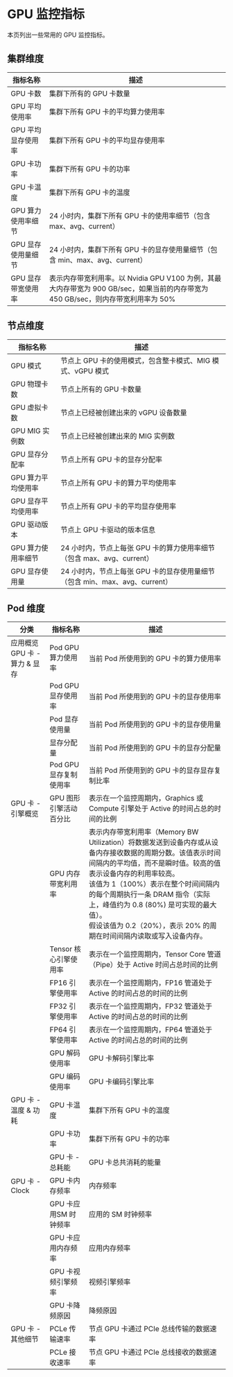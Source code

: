 # GPU 监控指标

本页列出一些常用的 GPU 监控指标。

## 集群维度

| 指标名称 | 描述 |
| ------- | ------ |
| GPU 卡数 | 集群下所有的 GPU 卡数量 |
| GPU 平均使用率 | 集群下所有 GPU 卡的平均算力使用率 |
| GPU 平均显存使用率 | 集群下所有 GPU 卡的平均显存使用率 |
| GPU 卡功率 | 集群下所有 GPU 卡的功率 |
| GPU 卡温度 | 集群下所有 GPU 卡的温度 |
| GPU 算力使用率细节 | 24 小时内，集群下所有 GPU 卡的使用率细节（包含 max、avg、current） |
| GPU 显存使用量细节 | 24 小时内，集群下所有 GPU 卡的显存使用量细节（包含 min、max、avg、current） |
| GPU 显存带宽使用率 | 表示内存带宽利用率。以 Nvidia GPU V100 为例，其最大内存带宽为 900 GB/sec，如果当前的内存带宽为 450 GB/sec，则内存带宽利用率为 50% |

## 节点维度

| 指标名称 | 描述 |
| ------- | --- |
| GPU 模式 | 节点上 GPU 卡的使用模式，包含整卡模式、MIG 模式、vGPU 模式 |
| GPU 物理卡数 | 节点上所有的 GPU 卡数量 |
| GPU 虚拟卡数 | 节点上已经被创建出来的 vGPU 设备数量 |
| GPU MIG 实例数 | 节点上已经被创建出来的 MIG 实例数 |
| GPU 显存分配率 | 节点上所有 GPU 卡的显存分配率 |
| GPU 算力平均使用率 | 节点上所有 GPU 卡的算力平均使用率 |
| GPU 显存平均使用率 | 节点上所有 GPU 卡的平均显存使用率 |
| GPU 驱动版本 | 节点上 GPU 卡驱动的版本信息 |
| GPU 算力使用率细节 | 24 小时内，节点上每张 GPU 卡的算力使用率细节（包含 max、avg、current） |
| GPU 显存使用量 | 24 小时内，节点上每张 GPU 卡的显存使用量细节（包含 min、max、avg、current） |

## Pod 维度

| 分类 | 指标名称 | 描述 |
| --- | ------- | ---- |
| 应用概览 GPU 卡 - 算力 & 显存 | Pod GPU 算力使用率 | 当前 Pod 所使用到的 GPU 卡的算力使用率 |
| | Pod GPU 显存使用率 | 当前 Pod 所使用到的 GPU 卡的显存使用率 |
| | Pod 显存使用量 | 当前 Pod 所使用到的 GPU 卡的显存使用量 |
| | 显存分配量 | 当前 Pod 所使用到的 GPU 卡的显存分配量 |
| | Pod GPU 显存复制使用率 | 当前 Pod 所使用到的 GPU 卡的显存显存复制比率 |
| GPU 卡 - 引擎概览 | GPU 图形引擎活动百分比 | 表示在一个监控周期内，Graphics 或 Compute 引擎处于 Active 的时间占总的时间的比例 |
| | GPU 内存带宽利用率 | 表示内存带宽利用率（Memory BW Utilization）将数据发送到设备内存或从设备内存接收数据的周期分数。该值表示时间间隔内的平均值，而不是瞬时值。较高的值表示设备内存的利用率较高。<br>该值为 1（100%）表示在整个时间间隔内的每个周期执行一条 DRAM 指令（实际上，峰值约为 0.8 (80%) 是可实现的最大值）。<br>假设该值为 0.2（20%），表示 20% 的周期在时间间隔内读取或写入设备内存。 |
| | Tensor 核心引擎使用率 | 表示在一个监控周期内，Tensor Core 管道（Pipe）处于 Active 时间占总时间的比例 |
| | FP16 引擎使用率 | 表示在一个监控周期内，FP16 管道处于 Active 的时间占总的时间的比例 |
| | FP32 引擎使用率 | 表示在一个监控周期内，FP32 管道处于 Active 的时间占总的时间的比例 |
| | FP64 引擎使用率 | 表示在一个监控周期内，FP64 管道处于 Active 的时间占总的时间的比例 |
| | GPU 解码使用率 | GPU 卡解码引擎比率 |
| | GPU 编码使用率 | GPU 卡编码引擎比率 |
| GPU 卡 - 温度 & 功耗 | GPU 卡温度 | 集群下所有 GPU 卡的温度 |
| | GPU 卡功率 | 集群下所有 GPU 卡的功率 |
| | GPU 卡 - 总耗能 | GPU 卡总共消耗的能量 |
| GPU 卡 - Clock | GPU 卡内存频率 | 内存频率 |
| | GPU 卡应用SM 时钟频率 | 应用的 SM 时钟频率 |
| | GPU 卡应用内存频率 | 应用内存频率 |
| | GPU 卡视频引擎频率 | 视频引擎频率 |
| | GPU 卡降频原因 | 降频原因 |
| GPU 卡 - 其他细节 | PCLe 传输速率 | 节点 GPU 卡通过 PCIe 总线传输的数据速率 |
| | PCLe 接收速率 | 节点 GPU 卡通过 PCIe 总线接收的数据速率 |
